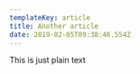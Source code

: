 ```yaml
---
templateKey: article
title: Another article
date: 2019-02-05T09:38:46.554Z
---
```

This is just plain text
